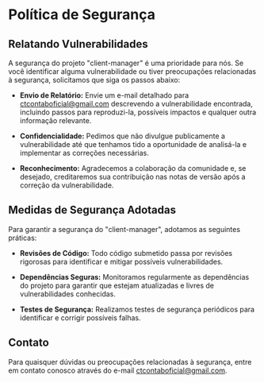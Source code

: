 # Política de Segurança

## Relatando Vulnerabilidades

A segurança do projeto "client-manager" é uma prioridade para nós. Se você identificar alguma vulnerabilidade ou tiver preocupações relacionadas à segurança, solicitamos que siga os passos abaixo:

- **Envio de Relatório:** Envie um e-mail detalhado para ctcontaboficial@gmail.com descrevendo a vulnerabilidade encontrada, incluindo passos para reproduzi-la, possíveis impactos e qualquer outra informação relevante.

- **Confidencialidade:** Pedimos que não divulgue publicamente a vulnerabilidade até que tenhamos tido a oportunidade de analisá-la e implementar as correções necessárias.

- **Reconhecimento:** Agradecemos a colaboração da comunidade e, se desejado, creditaremos sua contribuição nas notas de versão após a correção da vulnerabilidade.

## Medidas de Segurança Adotadas

Para garantir a segurança do "client-manager", adotamos as seguintes práticas:

- **Revisões de Código:** Todo código submetido passa por revisões rigorosas para identificar e mitigar possíveis vulnerabilidades.

- **Dependências Seguras:** Monitoramos regularmente as dependências do projeto para garantir que estejam atualizadas e livres de vulnerabilidades conhecidas.

- **Testes de Segurança:** Realizamos testes de segurança periódicos para identificar e corrigir possíveis falhas.

## Contato

Para quaisquer dúvidas ou preocupações relacionadas à segurança, entre em contato conosco através do e-mail ctcontaboficial@gmail.com.
